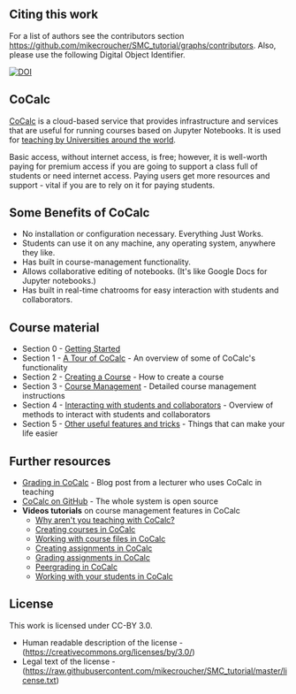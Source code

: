 ## Citing this work

For a list of authors see the contributors section https://github.com/mikecroucher/SMC_tutorial/graphs/contributors. Also, please use the following Digital Object Identifier.

[![DOI](https://zenodo.org/badge/60699967.svg)](https://zenodo.org/badge/latestdoi/60699967)

## CoCalc

[CoCalc](https://cocalc.com/) is a cloud-based service that provides infrastructure and services that are useful for running courses based on Jupyter Notebooks.
It is used for [teaching by Universities around the world](https://github.com/sagemathinc/cocalc/wiki/Teaching).

Basic access, without internet access, is free; however, it is well-worth paying for premium access if you are going to support a class full of students or need internet access.
Paying users get more resources and support - vital if you are to rely on it for paying students.

## Some Benefits of CoCalc

* No installation or configuration necessary. Everything Just Works.
* Students can use it on any machine, any operating system, anywhere they like.
* Has built in course-management functionality.
* Allows collaborative editing of notebooks. (It's like Google Docs for Jupyter notebooks.)
* Has built in real-time chatrooms for easy interaction with students and collaborators.

## Course material

* Section 0 - [Getting Started](./getting_started/getting_started.md)
* Section 1 - [A Tour of CoCalc](/functionality/functionality.md) - An overview of some of CoCalc's functionality
* Section 2 - [Creating a Course](./creating_a_course/creating_course.md) - How to create a course
* Section 3 - [Course Management](./course_management/course_management.md) - Detailed course management instructions
* Section 4 - [Interacting with students and collaborators](./interactions/interactions.md) - Overview of methods to interact with students and collaborators
* Section 5 - [Other useful features and tricks](./tips_and_tricks/tips_and_tricks.md) - Things that can make your life easier

## Further resources

* [Grading in CoCalc](http://www.beezers.org/blog/bb/2015/09/grading-in-sagemathcloud/) - Blog post from a lecturer who uses CoCalc in teaching
* [CoCalc on GitHub](https://github.com/sagemathinc/cocalc) - The whole system is open source
* **Videos tutorials** on course management features in CoCalc
    * [Why aren't you teaching with CoCalc?](https://youtu.be/cq_HEzBMWNA)
    * [Creating courses in CoCalc](https://youtu.be/K2swc6NhpGg)
    * [Working with course files in CoCalc](https://youtu.be/bt-AhVlAf-U)
    * [Creating assignments in CoCalc](https://youtu.be/NqQ0y7o0XUU)
    * [Grading assignments in CoCalc](https://youtu.be/y_GX9XWTZfQ)
    * [Peergrading in CoCalc](https://youtu.be/8MagMw-ol5M)
    * [Working with your students in CoCalc](https://youtu.be/4c9RmoLRSWE)

## License

This work is licensed under CC-BY 3.0. 

* Human readable description of the license - (https://creativecommons.org/licenses/by/3.0/)
* Legal text of the license - (https://raw.githubusercontent.com/mikecroucher/SMC_tutorial/master/license.txt)
